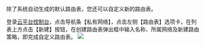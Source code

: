 除了系统自动生成的默认路由表，您还可以自定义新的路由表。

登录[云平台控制台](http://console.tce.fsphere.cn/)，点击导航条【私有网络】，点击左侧【路由表】选项卡，在列表上方点击【新建】按钮，在创建路由表弹出框中输入名称、所属网络及新建路由策略，即完成自定义路由表。
![](http://imgcache.tce.fsphere.cn/static/mccdn.qcloud.com/img568e24e987f4b.png)
